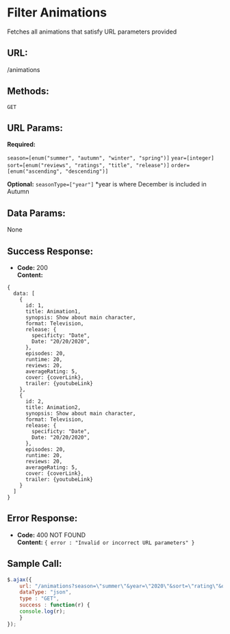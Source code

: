 # Filter Animations

  Fetches all animations that satisfy URL parameters provided
  
## URL:

  /animations

## Methods:

  `GET`
  
## URL Params:

  **Required:**

  `season=[enum("summer", "autumn", "winter", "spring")]`
  `year=[integer]`
  `sort=[enum("reviews", "ratings", "title", "release")]`
  `order=[enum("ascending", "descending")]`

   **Optional:**
  `seasonType=["year"]`
  *year is where December is included in Autumn

## Data Params:

  None

## Success Response:

  * **Code:** 200 <br />
  **Content:** 
  ```
  { 
    data: [
      {
        id: 1,
        title: Animation1,
        synopsis: Show about main character,
        format: Television,
        release: {
          specificty: "Date",
          Date: "20/20/2020",
        },
        episodes: 20,
        runtime: 20,
        reviews: 20,
        averageRating: 5,
        cover: {coverLink},
        trailer: {youtubeLink}
      },
      {
        id: 2,
        title: Animation2,
        synopsis: Show about main character,
        format: Television,
        release: {
          specificty: "Date",
          Date: "20/20/2020",
        },
        episodes: 20,
        runtime: 20,
        reviews: 20,
        averageRating: 5,
        cover: {coverLink},
        trailer: {youtubeLink}
      }
    ]
  }
  ```
 
## Error Response:

  * **Code:** 400 NOT FOUND <br />
  **Content:** `{ error : "Invalid or incorrect URL parameters" }`


## Sample Call:

  ```javascript
  $.ajax({
      url: "/animations?season=\"summer\"&year=\"2020\"&sort=\"rating\"&order=\"ascending\"",
      dataType: "json",
      type : "GET",
      success : function(r) {
      console.log(r);
      }
  });
